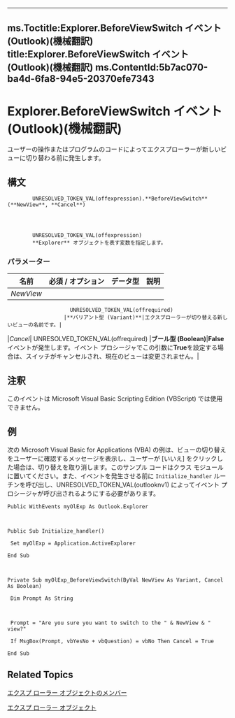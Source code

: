 

---
ms.Toctitle:Explorer.BeforeViewSwitch イベント (Outlook)(機械翻訳)
title:Explorer.BeforeViewSwitch イベント (Outlook)(機械翻訳)
ms.ContentId:5b7ac070-ba4d-6fa8-94e5-20370efe7343
---
# Explorer.BeforeViewSwitch イベント (Outlook)(機械翻訳)




ユーザーの操作またはプログラムのコードによってエクスプローラーが新しいビューに切り替わる前に発生します。

## 構文

            UNRESOLVED_TOKEN_VAL(offexpression).**BeforeViewSwitch**(**NewView**, **Cancel**)




            UNRESOLVED_TOKEN_VAL(offexpression)
            **Explorer** オブジェクトを表す変数を指定します。

### パラメーター

|**名前**|**必須 / オプション**|**データ型**|**説明**|
|---|---|---|---|
|*NewView*|
                        UNRESOLVED_TOKEN_VAL(offrequired)
                      |**バリアント型 (Variant)**|エクスプローラーが切り替える新しいビューの名前です。|
|*Cancel*|
                        UNRESOLVED_TOKEN_VAL(offrequired)
                      |**ブール型 (Boolean)**|**False**イベントが発生します。イベント プロシージャでこの引数に**True**を設定する場合は、スイッチがキャンセルされ、現在のビューは変更されません。|





## 注釈
このイベントは Microsoft Visual Basic Scripting Edition (VBScript) では使用できません。



## 例
次の Microsoft Visual Basic for Applications (VBA) の例は、ビューの切り替えをユーザーに確認するメッセージを表示し、ユーザーが [いいえ] をクリックした場合は、切り替えを取り消します。このサンプル コードはクラス モジュールに置いてください。また、イベントを発生させる前に `Initialize_handler` ルーチンを呼び出し、UNRESOLVED_TOKEN_VAL(outlooknv1) によってイベント プロシージャが呼び出されるようにする必要があります。

```vba
Public WithEvents myOlExp As Outlook.Explorer 
 
 
 
Public Sub Initialize_handler() 
 
 Set myOlExp = Application.ActiveExplorer 
 
End Sub 
 
 
 
Private Sub myOlExp_BeforeViewSwitch(ByVal NewView As Variant, Cancel As Boolean) 
 
 Dim Prompt As String 
 
 
 
 Prompt = "Are you sure you want to switch to the " & NewView & " view?" 
 
 If MsgBox(Prompt, vbYesNo + vbQuestion) = vbNo Then Cancel = True 
 
End Sub
```




## Related Topics

[エクスプ ローラー オブジェクトのメンバー](4412c507-4dcd-6005-b9c8-11824624250d.md)

[エクスプ ローラー オブジェクト](026591e5-049f-503a-4166-34e6dbc225fb.md)




